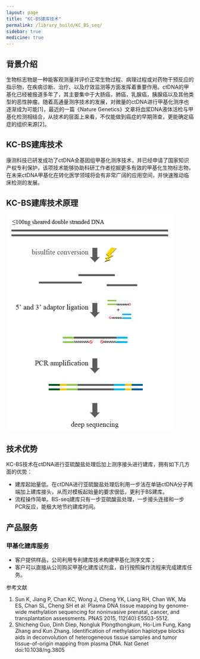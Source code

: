 ```yaml
---
layout: page
title: "KC-BS建库技术"
permalink: /library_build/KC_BS_seq/
sidebar: true
medicine: true
---
```


## 背景介绍

生物标志物是一种能客观测量并评价正常生物过程、病理过程或对药物干预反应的指示物，在疾病诊断、治疗、以及疗效监测等方面发挥着重要作用。ctDNA的甲基化已经被报道多年了，其主要集中于大肠癌，肺癌，乳腺癌，胰腺癌以及其他类型的恶性肿瘤。随着高通量测序技术的发展，对微量的ctDNA进行甲基化测序也逐渐成为可能[1]，最近的一篇《Nature Genetics》文章将血浆DNA液体活检与甲基化检测相结合，从技术的层面上来看，不仅能做到癌症的早期筛查，更能确定癌症的组织来源[2]。

## KC-BS建库技术

康测科技已研发成功了ctDNA全基因组甲基化测序技术，并已经申请了国家知识产权专利保护，该项技术能够协助科研工作者挖掘更多有效的甲基化生物标志物，在未来ctDNA甲基化在转化医学领域将会有非常广阔的应用空间，并快速推动临床检测的发展。

## KC-BS建库技术原理

<img src="/image/library_build/KC-BS/KC_BS-seq建库原理.png">


## 技术优势

KC-BS技术在ctDNA进行亚硫酸盐处理后加上测序接头进行建库，拥有如下几方面的优势：

* 建库起始量低。在ctDNA进行亚硫酸盐处理后利用一步法在单链ctDNA分子两端加上建库接头，从而对模板起始量的要求很低，更利于BS建库。
* 流程操作简单。BS-seq建库只有一步亚硫酸盐处理，一步接头连接和一步PCR反应，能极大地节约建库时间。

## 产品服务

### 甲基化建库服务

* 客户提供样品，公司利用专利建库技术构建甲基化测序文库；
* 客户可以直接从公司购买甲基化建库试剂盒，自行按照操作流程来完成建库任务。

参考文献
1. Sun K, Jiang P, Chan KC, Wong J, Cheng YK, Liang RH, Chan WK, Ma ES, Chan SL, Cheng SH et al: Plasma DNA tissue mapping by genome-wide methylation sequencing for noninvasive prenatal, cancer, and transplantation assessments. PNAS 2015, 112(40):E5503-5512.
2. Shicheng Guo, Dinh Diep, Nongluk Plongthongkum, Ho-Lim Fung, Kang Zhang and Kun Zhang. Identification of methylation haplotype blocks aids in deconvolution of heterogeneous tissue samples and tumor tissue-of-origin mapping from plasma DNA. Nat Genet doi:10.1038/ng.3805
